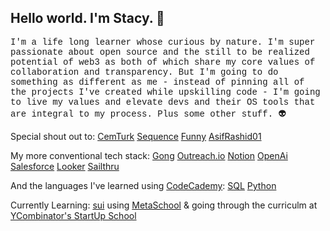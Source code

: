 ## Hello world.  I'm Stacy. 👋
<html>
<p style="font-family: 'Courier New', Courier, monospace;">
I'm a life long learner whose curious by nature.  I'm super passionate about open source and the still to be realized potential of web3
as both of which share my core values of collaboration and transparency.  But I'm going to do something as different as me - instead of 
pinning all of the projects I've created while upskilling code - I'm going to live my values and elevate devs and their OS tools that are 
integral to my process.  Plus some other stuff.  👽

Special shout out to:
[CemTurk](https://github.com/cemhurturk)
[Sequence](https://github.com/sequence-so)
[Funny](https://github.com/imfunniee)
[AsifRashid01](https://github.com/AsifRashid01)

My more conventional tech stack:
[Gong](https://github.com/gong-io)
[Outreach.io](https://github.com/getoutreach)
[Notion](https://github.com/makenotion)
[OpenAi](https://github.com/OPENAI)
[Salesforce](https://github.com/salesforce)
[Looker](https://github.com/looker)
[Sailthru](https://github.com/sailthru)

And the languages I've learned using [CodeCademy](https://github.com/codecademy):
[SQL](https://github.com/s-shemmee/SQL-101)
[Python](https://github.com/python)

Currently Learning:
[sui](https://github.com/MystenLabs/sui) using [MetaSchool](https://github.com/0xmetaschool) & going through the curriculm at [YCombinator's StartUp School](https://www.startupschool.org/)

</p>



<!--
**stacy-bradford/stacy-bradford** is a ✨ _special_ ✨ repository because its `README.md` (this file) appears on your GitHub profile.

Here are some ideas to get you started:

- 🔭 I’m currently working on ...
- 🌱 I’m currently learning ...
- 👯 I’m looking to collaborate on ...
- 🤔 I’m looking for help with ...
- 💬 Ask me about ...
- 📫 How to reach me: ...
- 😄 Pronouns: ...
- ⚡ Fun fact: ...
-->
